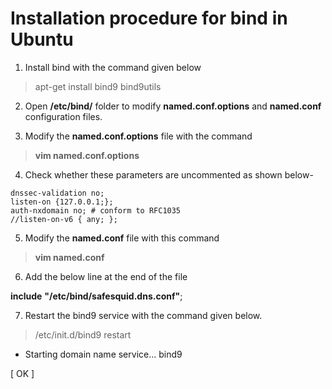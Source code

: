 # Installation procedure for bind in Ubuntu

1.  Install bind with the command given below

> apt-get install bind9 bind9utils

2.  Open **/etc/bind/** folder to modify **named.conf.options** and **named.conf** configuration files.

3.  Modify the **named.conf.options** file with the command

> **vim named.conf.options**

4.  Check whether these parameters are uncommented as shown below-

```
dnssec-validation no;
listen-on {127.0.0.1;};
auth-nxdomain no; # conform to RFC1035
//listen-on-v6 { any; };
```

5.  Modify the **named.conf** file with this command

> **vim named.conf**

6.  Add the below line at the end of the file

**include** **"/etc/bind/safesquid.dns.conf"**;

7.  Restart the bind9 service with the command given below.

> /etc/init.d/bind9 restart

* Starting domain name service... bind9

[ OK ]
